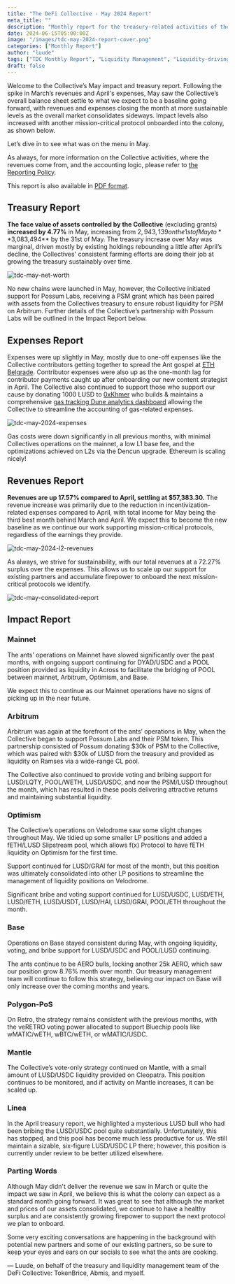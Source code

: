 ```yaml
---
title: "The DeFi Collective - May 2024 Report"
meta_title: ""
description: "Monthly report for the treasury-related activities of the Collective in May: with the consolidation of our revenues baseline and the extension of the ants' support to an additional protocol."
date: 2024-06-15T05:00:00Z
image: "/images/tdc-may-2024-report-cover.png"
categories: ["Monthly Report"]
author: "luude"
tags: ["TDC Monthly Report", "Liquidity Management", "Liquidity-driving Tokens", "Collective"]
draft: false
---
```


Welcome to the Collective’s May impact and treasury report. Following the spike in March’s revenues and April's expenses, May saw the Collective’s overall balance sheet settle to what we expect to be a baseline going forward, with revenues and expenses closing the month at more sustainable levels as the overall market consolidates sideways. Impact levels also increased with another mission-critical protocol onboarded into the colony, as shown below.

Let’s dive in to see what was on the menu in May.

As always, for more information on the Collective activities, where the revenues come from, and the accounting logic, please refer to [the Reporting Policy](https://deficollective.org/reporting-policy/).

This report is also available in [PDF format](https://github.com/deficollective/deficollective.github.io/blob/main/assets/images/tdc-may-2024-report/tdc-may-2024-report.pdf). 


## Treasury Report

**The face value of assets controlled by the Collective** (excluding grants) **increased by 4.77%** in May, increasing from $2,943,139 on the 1st of May to **$3,083,494** by the 31st of May. The treasury increase over May was marginal, driven mostly by existing holdings rebounding a little after April’s decline, the Collectives' consistent farming efforts are doing their job at growing the treasury sustainably over time.

![tdc-may-net-worth](https://raw.githubusercontent.com/deficollective/deficollective.github.io/main/assets/images/tdc-may-2024-report/net-worth.jpg)

No new chains were launched in May, however, the Collective initiated support for Possum Labs, receiving a PSM grant which has been paired with assets from the Collectives treasury to ensure robust liquidity for PSM on Arbitrum. Further details of the Collective’s partnership with Possum Labs will be outlined in the Impact Report below.


## Expenses Report

Expenses were up slightly in May, mostly due to one-off expenses like the Collective contributors getting together to spread the Ant gospel at [ETH Belgrade](https://ethbelgrade.rs/). Contributor expenses were also up as the one-month lag for contributor payments caught up after onboarding our new content strategist in April. The Collective also continued to support those who support our cause by donating 1000 LUSD to [0xKhmer](https://twitter.com/0xKhmer) who builds & maintains a comprehensive [gas tracking Dune analytics dashboard](https://dune.com/0xkhmer/gas-spent-checker) allowing the Collective to streamline the accounting of gas-related expenses.

![tdc-may-2024-expenses](https://raw.githubusercontent.com/deficollective/deficollective.github.io/main/assets/images/tdc-may-2024-report/expenses.jpg)

Gas costs were down significantly in all previous months, with minimal Collectives operations on the mainnet, a low L1 base fee, and the optimizations achieved on L2s via the Dencun upgrade. Ethereum is scaling nicely!


## Revenues Report

**Revenues are up 17.57% compared to April, settling at $57,383.30.** The revenue increase was primarily due to the reduction in incentivization-related expenses compared to April, with total income for May being the third best month behind March and April. We expect this to become the new baseline as we continue our work supporting mission-critical protocols, regardless of the earnings they provide.

![tdc-may-2024-l2-revenues](https://raw.githubusercontent.com/deficollective/deficollective.github.io/main/assets/images/tdc-may-2024-report/l2-revenues.jpg)

As always, we strive for sustainability, with our total revenues at a 72.27% surplus over the expenses. This allows us to scale up our support for existing partners and accumulate firepower to onboard the next mission-critical protocols we identify.

![tdc-may-consolidated-report](https://raw.githubusercontent.com/deficollective/deficollective.github.io/main/assets/images/tdc-may-2024-report/consolidated-report.jpg)

## Impact Report


### Mainnet

The ants’ operations on Mainnet have slowed significantly over the past months, with ongoing support continuing for DYAD/USDC and a POOL position provided as liquidity in Across to facilitate the bridging of POOL between mainnet, Arbitrum, Optimism, and Base.

We expect this to continue as our Mainnet operations have no signs of picking up in the near future.


### Arbitrum

Arbitrum was again at the forefront of the ants’ operations in May, when the Collective began to support Possum Labs and their PSM token. This partnership consisted of Possum donating $30k of PSM to the Collective, which was paired with $30k of LUSD from the treasury and provided as liquidity on Ramses via a wide-range CL pool. 

The Collective also continued to provide voting and bribing support for LUSD/LQTY, POOL/WETH, LUSD/USDC, and now the PSM/LUSD throughout the month, which has resulted in these pools delivering attractive returns and maintaining substantial liquidity.


### Optimism

The Collective’s operations on Velodrome saw some slight changes throughout May. We tidied up some smaller LP positions and added a fETH/LUSD Slipstream pool, which allows f(x) Protocol to have fETH liquidity on Optimism for the first time. 

Support continued for LUSD/GRAI for most of the month, but this position was ultimately consolidated into other LP positions to streamline the management of liquidity positions on Velodrome.

Significant bribe and voting support continued for LUSD/USDC, LUSD/ETH, LUSD/fETH, LUSD/USDT, LUSD/HAI, LUSD/GRAI, POOL/ETH throughout the month.


### Base

Operations on Base stayed consistent during May, with ongoing liquidity, voting, and bribe support for LUSD/USDC and POOL/LUSD continuing.

The ants continue to be AERO bulls, locking another 25k AERO, which saw our position grow 8.76% month over month. Our treasury management team will continue to follow this strategy, believing our impact on Base will only increase over the coming months and years.


### Polygon-PoS

On Retro, the strategy remains consistent with the previous months, with the veRETRO voting power allocated to support Bluechip pools like wMATIC/wETH, wBTC/wETH, or wMATIC/USDC.


### Mantle

The Collective’s vote-only strategy continued on Mantle, with a small amount of LUSD/USDC liquidity provided on Cleopatra. This position continues to be monitored, and if activity on Mantle increases, it can be scaled up.


### Linea

In the April treasury report, we highlighted a mysterious LUSD bull who had been bribing the LUSD/USDC pool quite substantially. Unfortunately, this has stopped, and this pool has become much less productive for us. We still maintain a sizable, six-figure LUSD/USDC LP there; however, this position is currently under review to be better utilized elsewhere.


### Parting Words

Although May didn't deliver the revenue we saw in March or quite the impact we saw in April, we believe this is what the colony can expect as a standard month going forward. It was great to see that although the market and prices of our assets consolidated, we continue to have a healthy surplus and are consistently growing firepower to support the next protocol we plan to onboard.

Some very exciting conversations are happening in the background with potential new partners and some of our existing partners, so be sure to keep your eyes and ears on our socials to see what the ants are cooking.

— Luude, on behalf of the treasury and liquidity management team of the DeFi Collective: TokenBrice, Abmis, and myself. 
